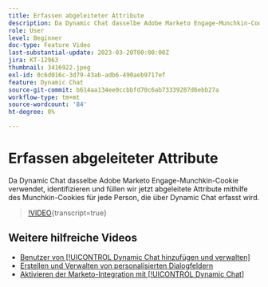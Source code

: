 ```yaml
---
title: Erfassen abgeleiteter Attribute
description: Da Dynamic Chat dasselbe Adobe Marketo Engage-Munchkin-Cookie verwendet, identifizieren und füllen wir jetzt abgeleitete Attribute mithilfe des Munchkin-Cookies für jede Person, die über Dynamic Chat erfasst wird
role: User
level: Beginner
doc-type: Feature Video
last-substantial-update: 2023-03-20T00:00:00Z
jira: KT-12963
thumbnail: 3416922.jpeg
exl-id: 0c6d016c-3d79-43ab-adb6-490aeb9717ef
feature: Dynamic Chat
source-git-commit: b614aa134ee0ccbbfd70c6ab73339287d6ebb27a
workflow-type: tm+mt
source-wordcount: '84'
ht-degree: 0%

---
```


# Erfassen abgeleiteter Attribute

Da Dynamic Chat dasselbe Adobe Marketo Engage-Munchkin-Cookie verwendet, identifizieren und füllen wir jetzt abgeleitete Attribute mithilfe des Munchkin-Cookies für jede Person, die über Dynamic Chat erfasst wird.

>[!VIDEO](https://video.tv.adobe.com/v/3436190/?quality=12&learn=on&captions=ger){transcript=true}

## Weitere hilfreiche Videos

* [Benutzer von [!UICONTROL Dynamic Chat hinzufügen und verwalten]](user-management.md)
* [Erstellen und Verwalten von personalisierten Dialogfeldern](dialogue-management.md)
* [Aktivieren der Marketo-Integration mit [!UICONTROL Dynamic Chat]](marketo-integration.md)

